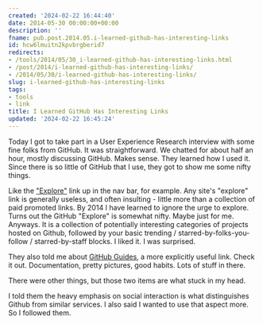 ```yaml
---
created: '2024-02-22 16:44:40'
date: 2014-05-30 00:00:00+00:00
description: ''
fname: pub.post.2014.05.i-learned-github-has-interesting-links
id: hcw6lmuitn2kpvbrgberid7
redirects:
- /tools/2014/05/30_i-learned-github-has-interesting-links.html
- /post/2014/i-learned-github-has-interesting-links/
- /2014/05/30/i-learned-github-has-interesting-links/
slug: i-learned-github-has-interesting-links
tags:
- tools
- link
title: I Learned GitHub Has Interesting Links
updated: '2024-02-22 16:45:24'
---
```


Today I got to take part in a User Experience Research interview with some fine folks from GitHub. It was straightforward. We chatted for about half an hour, mostly discussing GitHub. Makes sense. They learned how I used it. Since there is so little of GitHub that I use, they got to show me some nifty things.
<!--more-->


Like the ["Explore"](https://github.com/explore) link up in the nav bar, for example. Any site's "explore" link is generally useless, and often insulting - little more than a collection of paid promoted links. By 2014 I have learned to ignore the urge to explore. Turns out the GitHub "Explore" is somewhat nifty. Maybe just for me. Anyways. It is a collection of potentially interesting categories of projects hosted on Github, followed by your basic trending / starred-by-folks-you-follow / starred-by-staff blocks. I liked it. I was surprised.

They also told me about [GitHub Guides](https://guides.github.com), a more explicitly useful link. Check it out. Documentation, pretty pictures, good habits. Lots of stuff in there.

There were other things, but those two items are what stuck in my head.

I told them the heavy emphasis on social interaction is what distinguishes Github from similar services. I also said I wanted to use that aspect more. So I followed them.